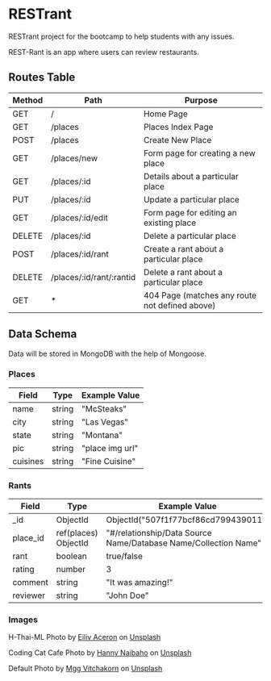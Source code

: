 # RESTrant

RESTrant project for the bootcamp to help students with any issues.

REST-Rant is an app where users can review restaurants.

## Routes Table

| Method | Path                     | Purpose                                        |
| ------ | ------------------------ | ---------------------------------------------- |
| GET    | /                        | Home Page                                      |
| GET    | /places                  | Places Index Page                              |
| POST   | /places                  | Create New Place                               |
| GET    | /places/new              | Form page for creating a new place             |
| GET    | /places/:id              | Details about a particular place               |
| PUT    | /places/:id              | Update a particular place                      |
| GET    | /places/:id/edit         | Form page for editing an existing place        |
| DELETE | /places/:id              | Delete a particular place                      |
| POST   | /places/:id/rant         | Create a rant about a particular place         |
| DELETE | /places/:id/rant/:rantid | Delete a rant about a particular place         |
| GET    | \*                       | 404 Page (matches any route not defined above) |

## Data Schema

Data will be stored in MongoDB with the help of Mongoose.

### Places

| Field    | Type   | Example Value   |
| -------- | ------ | --------------- |
| name     | string | "McSteaks"      |
| city     | string | "Las Vegas"     |
| state    | string | "Montana"       |
| pic      | string | "place img url" |
| cuisines | string | "Fine Cuisine"  |

### Rants

| Field    | Type                 | Example Value                                                   |
| -------- | -------------------- | --------------------------------------------------------------- |
| \_id     | ObjectId             | ObjectId("507f1f77bcf86cd799439011")                            |
| place_id | ref(places) ObjectId | "#/relationship/Data Source Name/Database Name/Collection Name" |
| rant     | boolean              | true/false                                                      |
| rating   | number               | 3                                                               |
| comment  | string               | "It was amazing!"                                               |
| reviewer | string               | "John Doe"                                                      |

### Images

H-Thai-ML Photo by [Eiliv Aceron](https://unsplash.com/@shootdelicious?utm_source=unsplash&utm_medium=referral&utm_content=creditCopyText) on [Unsplash](https://unsplash.com/?utm_source=unsplash&utm_medium=referral&utm_content=creditCopyText)

Coding Cat Cafe Photo by [Hanny Naibaho](https://unsplash.com/@hannynaibaho?utm_source=unsplash&utm_medium=referral&utm_content=creditCopyText) on [Unsplash](https://unsplash.com/?utm_source=unsplash&utm_medium=referral&utm_content=creditCopyText)

Default Photo by [Mgg Vitchakorn](https://unsplash.com/@mggbox?utm_source=unsplash&utm_medium=referral&utm_content=creditCopyText) on [Unsplash](https://unsplash.com/?utm_source=unsplash&utm_medium=referral&utm_content=creditCopyText)

